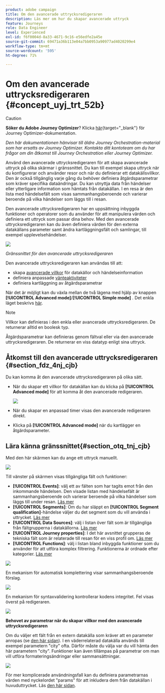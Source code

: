 ```yaml
---
product: adobe campaign
title: Om den avancerade uttrycksredigeraren
description: Läs mer om hur du skapar avancerade uttryck
feature: Journeys
role: Data Engineer
level: Experienced
exl-id: f6f0004d-8a33-4671-9c16-e56edfe2a45e
source-git-commit: 69471a36b113e04a7bb0953a90977ad4020299e4
workflow-type: tm+mt
source-wordcount: '595'
ht-degree: 71%

---
```


# Om den avancerade uttrycksredigeraren {#concept_uyj_trt_52b}


>[!CAUTION]
>
>**Söker du Adobe Journey Optimizer**? Klicka [här](https://experienceleague.adobe.com/sv/docs/journey-optimizer/using/ajo-home){target="_blank"} för Journey Optimizer-dokumentation.
>
>
>_Den här dokumentationen hänvisar till äldre Journey Orchestration-material som har ersatts av Journey Optimizer. Kontakta ditt kontoteam om du har frågor om din åtkomst till Journey Orchestration eller Journey Optimizer._


Använd den avancerade uttrycksredigeraren för att skapa avancerade uttryck på olika skärmar i gränssnittet. Du kan till exempel skapa uttryck när du konfigurerar och använder resor och när du definierar ett datakällsvillkor.
Den är också tillgänglig varje gång du behöver definiera åtgärdsparametrar som kräver specifika dataändringar. Du kan utnyttja data från händelser eller ytterligare information som hämtats från datakällan. I en resa är den lista med händelsefält som visas sammanhangsberoende och varierar beroende på vilka händelser som läggs till i resan.

Den avancerade uttrycksredigeraren har en uppsättning inbyggda funktioner och operatorer som du använder för att manipulera värden och definiera ett uttryck som passar dina behov. Med den avancerade uttrycksredigeraren kan du även definiera värden för den externa datakällans parameter samt ändra kartläggningsfält och samlingar, till exempel upplevelsehändelser.

![](../assets/journey65.png)

_Gränssnittet för den avancerade uttrycksredigeraren_

Den avancerade uttrycksredigeraren kan användas till att:

* skapa [avancerade villkor](../building-journeys/condition-activity.md#about_condition) för datakällor och händelseinformation
* definiera anpassade [vänteaktiviteter](../building-journeys/wait-activity.md#custom)
* definiera kartläggning av åtgärdsparametrar

När det är möjligt kan du växla mellan de två lägena med hjälp av knappen **[!UICONTROL Advanced mode]**/**[!UICONTROL Simple mode]** . Det enkla läget beskrivs [här](../building-journeys/condition-activity.md#about_condition).

>[!NOTE]
>
>Villkor kan definieras i den enkla eller avancerade uttrycksredigeraren. De returnerar alltid en boolesk typ.
>
>Åtgärdsparametrar kan definieras genom fältval eller via den avancerade uttrycksredigeraren. De returnerar en viss datatyp enligt sina uttryck.

## Åtkomst till den avancerade uttrycksredigeraren {#section_fdz_4nj_cjb}

Du kan komma åt den avancerade uttrycksredigeraren på olika sätt.

* När du skapar ett villkor för datakällan kan du klicka på **[!UICONTROL Advanced mode]** för att komma åt den avancerade redigeraren.

  ![](../assets/journeyuc2_33.png)

* När du skapar en anpassad timer visas den avancerade redigeraren direkt.
* Klicka på **[!UICONTROL Advanced mode]** när du kartlägger en åtgärdsparameter.

## Lära känna gränssnittet{#section_otq_tnj_cjb}

Med den här skärmen kan du ange ett uttryck manuellt.

![](../assets/journey70.png)

Till vänster på skärmen visas tillgängliga fält och funktioner:

* **[!UICONTROL Events]**: välj ett av fälten som har tagits emot från den inkommande händelsen. Den visade listan med händelsefält är sammanhangsberoende och varierar beroende på vilka händelser som läggs till under resan. [Läs mer](../event/about-events.md)
* **[!UICONTROL Segments]**: Om du har släppt en **[!UICONTROL Segment qualification]**-händelse väljer du det segment som du vill använda i uttrycket. [Läs mer](../segment/using-a-segment.md)
* **[!UICONTROL Data Sources]**: välj i listan över fält som är tillgängliga från fältgrupperna i datakällorna. [Läs mer](../datasource/about-data-sources.md)
* **[!UICONTROL Journey properties]**: I det här avsnittet grupperas de tekniska fält som är relaterade till resan för en viss profil om. [Läs mer](../expression/journey-properties.md)
* **[!UICONTROL Functions]**: välj i listan bland inbyggda funktioner som du använder för att utföra komplex filtrering. Funktionerna är ordnade efter kategorier. [Läs mer](../expression/functions.md)

![](../assets/journey65.png)

En mekanism för automatisk komplettering visar sammanhangsberoende förslag.

![](../assets/journey68.png)

En mekanism för syntaxvalidering kontrollerar kodens integritet. Fel visas överst på redigeraren.

![](../assets/journey69.png)

**Behovet av parametrar när du skapar villkor med den avancerade uttrycksredigeraren**

Om du väljer ett fält från en extern datakälla som kräver att en parameter anropas (se [den här sidan](../datasource/external-data-sources.md)). I en väderrelaterad datakälla används till exempel parametern &quot;city&quot; ofta. Därför måste du välja var du vill hämta den här parametern &quot;city&quot;. Funktioner kan även tillämpas på parametrar om man vill utföra formateringsändringar eller sammansättningar.

![](../assets/journeyuc2_19.png)

För mer komplicerade användningsfall kan du definiera parametrarnas värden med nyckelordet &quot;params&quot; för att inkludera dem från datakällan i huvuduttrycket. Läs [den här sidan](../expression/field-references.md).
